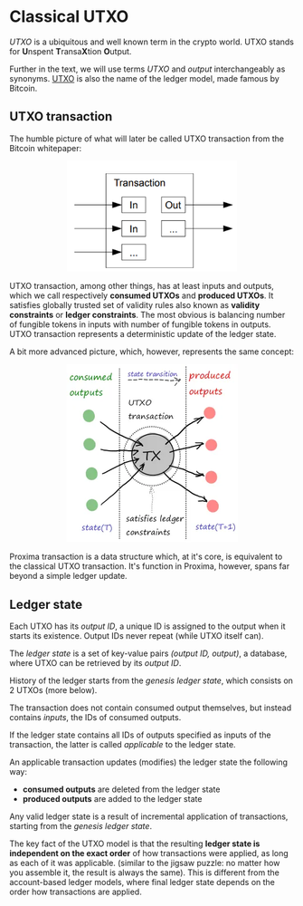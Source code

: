 # Classical UTXO
*UTXO* is a ubiquitous and well known term in the crypto world. UTXO stands for **U**nspent **T**ransa**X**tion **O**utput.

Further in the text, we will use terms *UTXO* and *output* interchangeably as synonyms. [UTXO](https://en.wikipedia.org/wiki/Unspent_transaction_output) is also the name of the ledger model, made famous by Bitcoin.

## UTXO transaction

The humble picture of what will later be called UTXO transaction from the Bitcoin whitepaper:
<p style="text-align:center"><img src="btc-utxo.png" width="300">
</p>


UTXO transaction, among other things, has at least inputs and outputs, which we call respectively **consumed UTXOs** and **produced UTXOs**. It satisfies globally trusted set of validity rules also known as **validity constraints** or **ledger constraints**. The most obvious is balancing number of fungible tokens in inputs with number of fungible tokens in outputs.
UTXO transaction represents a deterministic update of the ledger state.

A bit more advanced picture, which, however, represents the same concept:

<p style="text-align:center;"><img src="utxo.png">
</p>

Proxima transaction is a data structure which, at it's core, is equivalent to the classical UTXO transaction. It's function in Proxima, however, spans far beyond a simple ledger update.

## Ledger state
Each UTXO has its *output ID*, a unique ID is assigned to the output when it starts its existence. Output IDs never repeat (while UTXO itself can).

The *ledger state* is a set of key-value pairs *(output ID, output)*, a database, where UTXO can be retrieved by its *output ID*.

History of the ledger starts from the *genesis ledger state*, which consists on 2 UTXOs (more below).

The transaction does not contain consumed output themselves, but instead contains *inputs*, the IDs of consumed outputs.

If the ledger state contains all IDs of outputs specified as inputs of the transaction, the latter is called *applicable* to the ledger state.

An applicable transaction updates (modifies) the ledger state the following way:
* **consumed outputs** are deleted from the ledger state
* **produced outputs** are added to the ledger state

Any valid ledger state is a result of incremental application of transactions, starting from the *genesis ledger state*.

The key fact of the UTXO model is that the resulting **ledger state is independent on the exact order** of how transactions were applied, as long as each of it was applicable. (similar to the jigsaw puzzle: no matter how you assemble it, the result is always the same). This is different from the account-based ledger models, where final ledger state depends on the order how transactions are applied.

